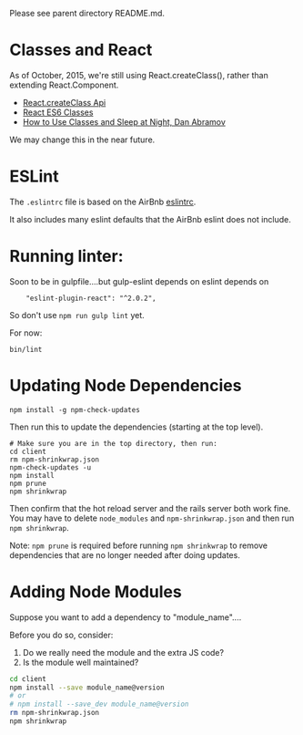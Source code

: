 Please see parent directory README.md.

Classes and React
=========================
As of October, 2015, we're still using React.createClass(), rather than extending React.Component.

* [React.createClass Api](https://facebook.github.io/react/docs/top-level-api.html#react.createclass)
* [React ES6 Classes](https://facebook.github.io/react/docs/reusable-components.html#es6-classes)
* [How to Use Classes and Sleep at Night, Dan Abramov](https://medium.com/@dan_abramov/how-to-use-classes-and-sleep-at-night-9af8de78ccb4)

We may change this in the near future.

ESLint
==========================
The `.eslintrc` file is based on the AirBnb [eslintrc](https://github.com/airbnb/javascript/blob/master/linters/.eslintrc).

It also includes many eslint defaults that the AirBnb eslint does not include.

Running linter:
===========================

Soon to be in gulpfile....but gulp-eslint depends on eslint depends on 

```
    "eslint-plugin-react": "^2.0.2",
```

So don't use `npm run gulp lint` yet. 

For now: 

    bin/lint
    
    
Updating Node Dependencies
===========================

```
npm install -g npm-check-updates
```
 
Then run this to update the dependencies (starting at the top level).

```
# Make sure you are in the top directory, then run:
cd client 
rm npm-shrinkwrap.json
npm-check-updates -u
npm install
npm prune
npm shrinkwrap
```

Then confirm that the hot reload server and the rails server both work fine. You
may have to delete `node_modules` and `npm-shrinkwrap.json` and then run `npm
shrinkwrap`.

Note: `npm prune` is required before running `npm shrinkwrap` to remove dependencies that are no longer needed after doing updates.


Adding Node Modules
=====================================
Suppose you want to add a dependency to "module_name"....

Before you do so, consider:

1. Do we really need the module and the extra JS code?
2. Is the module well maintained?

```bash
cd client
npm install --save module_name@version
# or 
# npm install --save_dev module_name@version
rm npm-shrinkwrap.json
npm shrinkwrap
```
